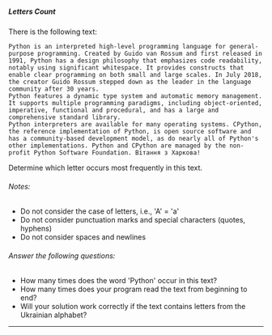 
##### Letters Count

There is the following text:

```text
Python is an interpreted high-level programming language for general-purpose programming. Created by Guido van Rossum and first released in 1991, Python has a design philosophy that emphasizes code readability, notably using significant whitespace. It provides constructs that enable clear programming on both small and large scales. In July 2018, the creator Guido Rossum stepped down as the leader in the language community after 30 years.
Python features a dynamic type system and automatic memory management. It supports multiple programming paradigms, including object-oriented, imperative, functional and procedural, and has a large and comprehensive standard library.
Python interpreters are available for many operating systems. CPython, the reference implementation of Python, is open source software and has a community-based development model, as do nearly all of Python's other implementations. Python and CPython are managed by the non-profit Python Software Foundation. Вітання з Харкова!
```

Determine which letter occurs most frequently in this text.

###### Notes:
 * Do not consider the case of letters, i.e., 'A' = 'a'
 * Do not consider punctuation marks and special characters (quotes, hyphens)
 * Do not consider spaces and newlines
 
###### Answer the following questions:
 * How many times does the word 'Python' occur in this text?
 * How many times does your program read the text from beginning to end?
 * Will your solution work correctly if the text contains letters from the Ukrainian alphabet?

---



